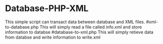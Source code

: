 # Database-PHP-XML
This simple script can transact data between database and XML files.
#xml-to-database.php
This will simply read a file called info.xml and store information to databse
#database-to-xml.php
This will simply retieve data from databse and write information to write.xml
